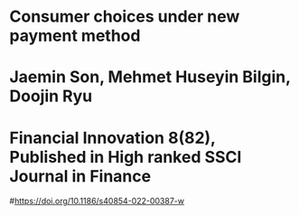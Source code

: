 # Consumer choices under new payment method
# Jaemin Son, Mehmet Huseyin Bilgin, Doojin Ryu
# Financial Innovation 8(82), Published in High ranked SSCI Journal in Finance

#https://doi.org/10.1186/s40854-022-00387-w
